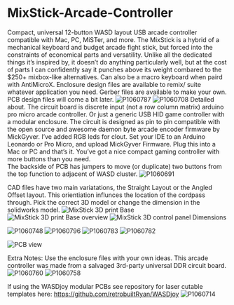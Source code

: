 # MixStick-Arcade-Controller
Compact, universal 12-button WASD layout USB arcade controller compatible with Mac, PC, MiSTer, and more. The MixStick is a hybrid of a mechanical keyboard and budget arcade fight stick, but forced into the constraints of economical parts and versatility. Unlike all the dedicated things it’s inspired by, it doesn’t do anything particularly well, but at the cost of parts I can confidently say it punches above its weight combared to the $250+ mixbox-like alternatives. Can also be a macro keyboard when paird with AntiMicroX. Enclosure design files are available to remix/ suite whatever application you need. Gerber files are available to make your own. PCB design files will come a bit later.
![P1060787](https://user-images.githubusercontent.com/68818321/212553394-0e48235a-5490-4d9f-be8c-41be95293a85.JPG)
![P1060708](https://user-images.githubusercontent.com/68818321/212557968-38b07a62-f7fd-4913-84a2-b25c9e890b5a.JPG)
Detailed about.
The circuit board is discrete input (not a row column matrix) arduino pro micro arcade controller. Or just a generic USB HID game controller with a modular enclosure. The circuit is designed as pin to pin compatible with the open source and awesome daemon byte arcade encoder firmware by MickGyver. I’ve added RGB leds for clout. Set your IDE to an Arduino Leonardo or Pro Micro, and upload MickGyver Firmware. Plug this into a Mac or PC and that’s it. You’ve got a nice compact gaming controller with more buttons than you need.  
The backside of PCB has jumpers to move (or duplicate) two buttons from the top function to adjacent of WASD cluster.
![P1060691](https://user-images.githubusercontent.com/68818321/213032196-9bbc947e-6b4a-49e2-9225-2174489e088e.JPG)

CAD files have two main variatations, the Straight Layout or the Angled Offset layout. This orientiation influnces the location of the cordpass through. Pick the correct 3D model or change the dimension in the solidworks model. 
![MixStick 3D print Base](https://user-images.githubusercontent.com/68818321/213031976-b297f7ba-33ca-431a-bc8b-4ee8374dc661.PNG)
![MixStick 3D print Base overview](https://user-images.githubusercontent.com/68818321/213032332-95dafbf8-f9ac-4670-842b-e598eefe9213.PNG)
![MixStick 3D control panel Dimensions](https://user-images.githubusercontent.com/68818321/213032525-d8025fd0-7d43-49c1-a285-e9bbc507570e.PNG)


![P1060748](https://user-images.githubusercontent.com/68818321/212553370-389729be-9778-4ef1-b344-f17f85a1ba21.JPG)
![P1060796](https://user-images.githubusercontent.com/68818321/212553407-39b4a8b8-f569-4cac-adcc-5e83542839b0.JPG)
![P1060783](https://user-images.githubusercontent.com/68818321/212553421-9607d3d5-ef52-45b9-9128-d86a8e6d689d.JPG)
![P1060782](https://user-images.githubusercontent.com/68818321/212553425-57b1f0da-b6d6-4d1e-b359-855fa12eb519.JPG)

![PCB view](https://user-images.githubusercontent.com/68818321/212560337-54bcd145-12ff-4df2-b9a5-0ececc3d845a.PNG)

Extra Notes:
Use the enclosure files with your own ideas. This arcade controller was  made from a salvaged 3rd-party universal DDR circuit board. 
![P1060760](https://user-images.githubusercontent.com/68818321/213032866-175302cf-768b-4258-afd8-7674765b9ca6.JPG)
![P1060758](https://user-images.githubusercontent.com/68818321/213032934-b722038c-d006-46c9-b7cc-0af371ef134b.JPG)


If using the WASDjoy modular PCBs see repository for laser cutable templates here: https://github.com/retrobuiltRyan/WASDjoy
![P1060714](https://user-images.githubusercontent.com/68818321/212561554-c8b53924-a5d4-4e13-a642-809e52fbd1a6.JPG)
